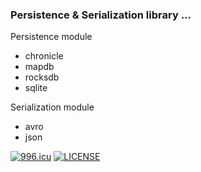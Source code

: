 ### Persistence & Serialization library ...

Persistence module
- chronicle
- mapdb
- rocksdb
- sqlite

Serialization module
- avro
- json

[![996.icu](https://img.shields.io/badge/link-996.icu-red.svg)](https://996.icu)
[![LICENSE](https://img.shields.io/badge/license-Anti%20996-blue.svg)](https://github.com/996icu/996.ICU/blob/master/LICENSE)
